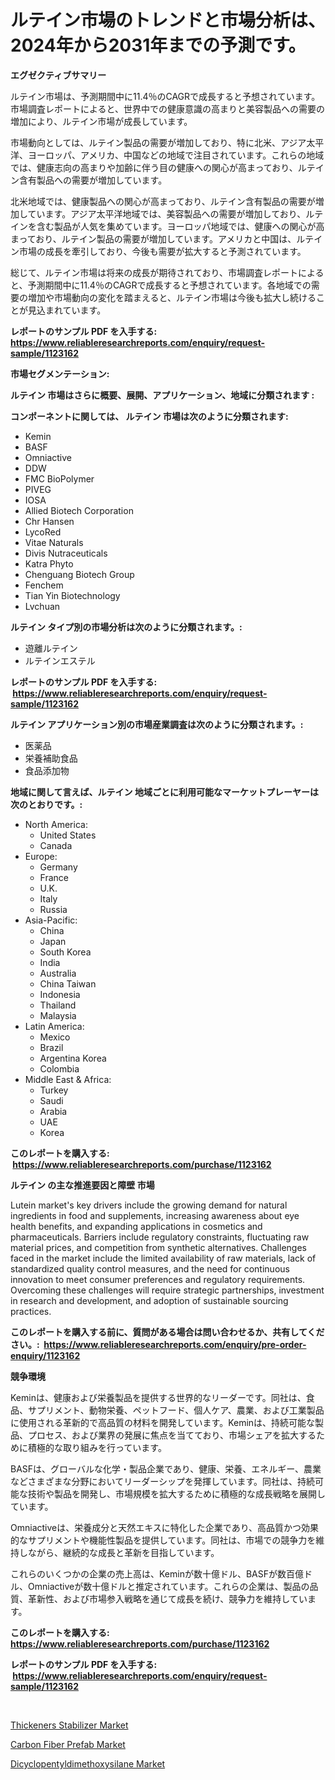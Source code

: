 <p><h1>ルテイン市場のトレンドと市場分析は、2024年から2031年までの予測です。</h1></p><p><strong>エグゼクティブサマリー</strong></p>
<p><p>ルテイン市場は、予測期間中に11.4％のCAGRで成長すると予想されています。市場調査レポートによると、世界中での健康意識の高まりと美容製品への需要の増加により、ルテイン市場が成長しています。</p><p>市場動向としては、ルテイン製品の需要が増加しており、特に北米、アジア太平洋、ヨーロッパ、アメリカ、中国などの地域で注目されています。これらの地域では、健康志向の高まりや加齢に伴う目の健康への関心が高まっており、ルテイン含有製品への需要が増加しています。</p><p>北米地域では、健康製品への関心が高まっており、ルテイン含有製品の需要が増加しています。アジア太平洋地域では、美容製品への需要が増加しており、ルテインを含む製品が人気を集めています。ヨーロッパ地域では、健康への関心が高まっており、ルテイン製品の需要が増加しています。アメリカと中国は、ルテイン市場の成長を牽引しており、今後も需要が拡大すると予測されています。</p><p>総じて、ルテイン市場は将来の成長が期待されており、市場調査レポートによると、予測期間中に11.4％のCAGRで成長すると予想されています。各地域での需要の増加や市場動向の変化を踏まえると、ルテイン市場は今後も拡大し続けることが見込まれています。</p></p>
<p><strong>レポートのサンプル PDF を入手する: <a href="https://www.reliableresearchreports.com/enquiry/request-sample/1123162">https://www.reliableresearchreports.com/enquiry/request-sample/1123162</a></strong></p>
<p><strong>市場セグメンテーション:</strong></p>
<p><strong> ルテイン 市場はさらに概要、展開、アプリケーション、地域に分類されます :</strong></p>
<p><strong>コンポーネントに関しては、 ルテイン 市場は次のように分類されます: &nbsp;</strong></p>
<p><ul><li>Kemin</li><li>BASF</li><li>Omniactive</li><li>DDW</li><li>FMC BioPolymer</li><li>PIVEG</li><li>IOSA</li><li>Allied Biotech Corporation</li><li>Chr Hansen</li><li>LycoRed</li><li>Vitae Naturals</li><li>Divis Nutraceuticals</li><li>Katra Phyto</li><li>Chenguang Biotech Group</li><li>Fenchem</li><li>Tian Yin Biotechnology</li><li>Lvchuan</li></ul></p>
<p><strong> ルテイン タイプ別の市場分析は次のように分類されます。:</strong></p>
<p><ul><li>遊離ルテイン</li><li>ルテインエステル</li></ul></p>
<p><strong>レポートのサンプル PDF を入手する: &nbsp;<a href="https://www.reliableresearchreports.com/enquiry/request-sample/1123162">https://www.reliableresearchreports.com/enquiry/request-sample/1123162</a></strong></p>
<p><strong> ルテイン アプリケーション別の市場産業調査は次のように分類されます。:</strong></p>
<p><ul><li>医薬品</li><li>栄養補助食品</li><li>食品添加物</li></ul></p>
<p><strong>地域に関して言えば、ルテイン 地域ごとに利用可能なマーケットプレーヤーは次のとおりです。:</strong></p>
<p><ul>
    <li>
        North America:
        <ul>
            <li>United States</li>
            <li>Canada</li>
        </ul>
    </li>
    <li>
        Europe:
        <ul>
            <li>Germany</li>
            <li>France</li>
            <li>U.K.</li>
            <li>Italy</li>
            <li>Russia</li>
        </ul>
    </li>
    <li>
        Asia-Pacific:
        <ul>
            <li>China</li>
            <li>Japan</li>
            <li>South Korea</li>
            <li>India</li>
            <li>Australia</li>
            <li>China Taiwan</li>
            <li>Indonesia</li>
            <li>Thailand</li>
            <li>Malaysia</li>
        </ul>
    </li>
    <li>
        Latin America:
        <ul>
            <li>Mexico</li>
            <li>Brazil</li>
            <li>Argentina Korea</li>
            <li>Colombia</li>
        </ul>
    </li>
    <li>
        Middle East & Africa:
        <ul>
            <li>Turkey</li>
            <li>Saudi</li>
            <li>Arabia</li>
            <li>UAE</li>
            <li>Korea</li>
        </ul>
    </li>
    </ul></p>
<p><strong>このレポートを購入する: &nbsp;<a href="https://www.reliableresearchreports.com/purchase/1123162">https://www.reliableresearchreports.com/purchase/1123162</a></strong></p>
<p><strong>ルテイン の主な推進要因と障壁 市場</strong></p>
<p><p>Lutein market's key drivers include the growing demand for natural ingredients in food and supplements, increasing awareness about eye health benefits, and expanding applications in cosmetics and pharmaceuticals. Barriers include regulatory constraints, fluctuating raw material prices, and competition from synthetic alternatives. Challenges faced in the market include the limited availability of raw materials, lack of standardized quality control measures, and the need for continuous innovation to meet consumer preferences and regulatory requirements. Overcoming these challenges will require strategic partnerships, investment in research and development, and adoption of sustainable sourcing practices.</p></p>
<p><strong>このレポートを購入する前に、質問がある場合は問い合わせるか、共有してください。:&nbsp; <a href="https://www.reliableresearchreports.com/enquiry/pre-order-enquiry/1123162">https://www.reliableresearchreports.com/enquiry/pre-order-enquiry/1123162</a></strong></p>
<p><strong>競争環境</strong></p>
<p><p>Keminは、健康および栄養製品を提供する世界的なリーダーです。同社は、食品、サプリメント、動物栄養、ペットフード、個人ケア、農業、および工業製品に使用される革新的で高品質の材料を開発しています。Keminは、持続可能な製品、プロセス、および業界の発展に焦点を当てており、市場シェアを拡大するために積極的な取り組みを行っています。</p><p>BASFは、グローバルな化学・製品企業であり、健康、栄養、エネルギー、農業などさまざまな分野においてリーダーシップを発揮しています。同社は、持続可能な技術や製品を開発し、市場規模を拡大するために積極的な成長戦略を展開しています。</p><p>Omniactiveは、栄養成分と天然エキスに特化した企業であり、高品質かつ効果的なサプリメントや機能性製品を提供しています。同社は、市場での競争力を維持しながら、継続的な成長と革新を目指しています。</p><p>これらのいくつかの企業の売上高は、Keminが数十億ドル、BASFが数百億ドル、Omniactiveが数十億ドルと推定されています。これらの企業は、製品の品質、革新性、および市場参入戦略を通じて成長を続け、競争力を維持しています。</p></p>
<p><strong>このレポートを購入する: &nbsp; <a href="https://www.reliableresearchreports.com/purchase/1123162">https://www.reliableresearchreports.com/purchase/1123162</a></strong></p>
<p><strong>レポートのサンプル PDF を入手する: &nbsp;<a href="https://www.reliableresearchreports.com/enquiry/request-sample/1123162">https://www.reliableresearchreports.com/enquiry/request-sample/1123162</a></strong><strong></strong></p>
<p>&nbsp;</p>
<p><p><a href="https://view.publitas.com/reportprime-1/global-thickeners-stabilizer-market-size-and-market-trends-insights-and-projections-from-2023-to-2030/">Thickeners Stabilizer Market</a></p><p><a href="https://view.publitas.com/reportprime-1/carbon-fiber-prefab-market-challenges-opportunities-and-growth-drivers-and-major-market-players-forecasted-for-period-from-2023-2030/">Carbon Fiber Prefab Market</a></p><p><a href="https://github.com/Sarissaschmalingtr6fz2739/Market-Research-Report-List-1/blob/main/dicyclopentyldimethoxysilane-market.md">Dicyclopentyldimethoxysilane Market</a></p></p>